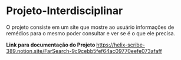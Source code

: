 # Projeto-Interdisciplinar

O projeto consiste em um site que mostre ao usuário informações de remédios para o mesmo poder consultar e ver se é o que ele precisa.

<strong>Link para documentação do Projeto </strong>
https://helix-scribe-389.notion.site/FarSearch-9c9cebb5fef64ac09770eefe073afaff

